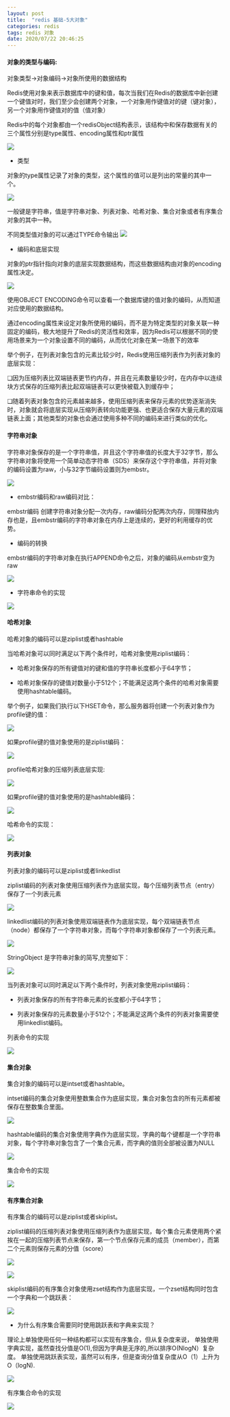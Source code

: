 ```yaml
---
layout: post
title:  "redis 基础-5大对象"
categories: redis
tags: redis 对象
date: 2020/07/22 20:46:25
---
```




#### 对象的类型与编码:

对象类型->对象编码->对象所使用的数据结构

Redis使用对象来表示数据库中的键和值，每次当我们在Redis的数据库中新创建一个键值对时，我们至少会创建两个对象，一个对象用作键值对的键（键对象），另一个对象用作键值对的值（值对象）

Redis中的每个对象都由一个redisObject结构表示，该结构中和保存数据有关的三个属性分别是type属性、encoding属性和ptr属性

<!--more-->
![](https://tva1.sinaimg.cn/large/007S8ZIlgy1gh1aokij6gj31860eumz2.jpg)

* 类型

对象的type属性记录了对象的类型，这个属性的值可以是列出的常量的其中一个。

![](https://tva1.sinaimg.cn/large/007S8ZIlgy1gh1aqpij1xj30r20h6tdu.jpg)

一般键是字符串，值是字符串对象、列表对象、哈希对象、集合对象或者有序集合对象的其中一种。

不同类型值对象的可以通过TYPE命令输出
![](https://tva1.sinaimg.cn/large/007S8ZIlgy1gh1avi4btfj30s20c8q7c.jpg)

* 编码和底层实现

对象的ptr指针指向对象的底层实现数据结构，而这些数据结构由对象的encoding属性决定。

![](https://tva1.sinaimg.cn/large/007S8ZIlgy1gh1ay5hjl8j30sq0aatbf.jpg)

使用OBJECT ENCODING命令可以查看一个数据库键的值对象的编码，从而知道对应使用的数据结构。

通过encoding属性来设定对象所使用的编码，而不是为特定类型的对象关联一种固定的编码，极大地提升了Redis的灵活性和效率，因为Redis可以根据不同的使用场景来为一个对象设置不同的编码，从而优化对象在某一场景下的效率

举个例子，在列表对象包含的元素比较少时，Redis使用压缩列表作为列表对象的底层实现：

❑因为压缩列表比双端链表更节约内存，并且在元素数量较少时，在内存中以连续块方式保存的压缩列表比起双端链表可以更快被载入到缓存中；

❑随着列表对象包含的元素越来越多，使用压缩列表来保存元素的优势逐渐消失时，对象就会将底层实现从压缩列表转向功能更强、也更适合保存大量元素的双端链表上面；其他类型的对象也会通过使用多种不同的编码来进行类似的优化。


#### 字符串对象

字符串对象保存的是一个字符串值，并且这个字符串值的长度大于32字节，那么字符串对象将使用一个简单动态字符串（SDS）来保存这个字符串值，并将对象的编码设置为raw，小与32字节编码设置则为embstr。

![](https://tva1.sinaimg.cn/large/007S8ZIlgy1gh1be9pfucj31640b240y.jpg)

* embstr编码和raw编码对比：

embstr编码 创建字符串对象分配一次内存，raw编码分配两次内存，同理释放内存也是，且embstr编码的字符串对象在内存上是连续的，更好的利用缓存的优势。


* 编码的转换

embstr编码的字符串对象在执行APPEND命令之后，对象的编码从embstr变为raw

![](https://tva1.sinaimg.cn/large/007S8ZIlgy1gh1btzg9ssj31fa0ewdi5.jpg)

* 字符串命令的实现

![](https://tva1.sinaimg.cn/large/007S8ZIlgy1gh1bv1g61vj30wr0u0wzq.jpg)


#### 哈希对象

哈希对象的编码可以是ziplist或者hashtable

当哈希对象可以同时满足以下两个条件时，哈希对象使用ziplist编码：

* 哈希对象保存的所有键值对的键和值的字符串长度都小于64字节；

* 哈希对象保存的键值对数量小于512个；不能满足这两个条件的哈希对象需要使用hashtable编码。


举个例子，如果我们执行以下HSET命令，那么服务器将创建一个列表对象作为profile键的值：

![](https://tva1.sinaimg.cn/large/007S8ZIlgy1gh1ceyr7ezj31fa0c040f.jpg)

如果profile键的值对象使用的是ziplist编码：

![](https://tva1.sinaimg.cn/large/007S8ZIlgy1gh1cgljoefj31200jmn16.jpg)

profile哈希对象的压缩列表底层实现:

![](https://tva1.sinaimg.cn/large/007S8ZIlgy1gh1chfkv5oj315w06eq4z.jpg)

如果profile键的值对象使用的是hashtable编码：

![](https://tva1.sinaimg.cn/large/007S8ZIlgy1gh1cjz4sd9j310y0k8af6.jpg)

哈希命令的实现：

![](https://tva1.sinaimg.cn/large/007S8ZIlgy1gh1cm3idw4j30zo0nggxk.jpg)

#### 列表对象

列表对象的编码可以是ziplist或者linkedlist

ziplist编码的列表对象使用压缩列表作为底层实现，每个压缩列表节点（entry）保存了一个列表元素

![](https://tva1.sinaimg.cn/large/007S8ZIlgy1gh6tcs5jd3j30z20863zu.jpg)

linkedlist编码的列表对象使用双端链表作为底层实现，每个双端链表节点（node）都保存了一个字符串对象，而每个字符串对象都保存了一个列表元素。

![](https://tva1.sinaimg.cn/large/007S8ZIlgy1gh6tdx6bicj313w086wgn.jpg)

StringObject 是字符串对象的简写,完整如下：

![](https://tva1.sinaimg.cn/large/007S8ZIlgy1gh6tei8lzsj30u404kdgu.jpg)

当列表对象可以同时满足以下两个条件时，列表对象使用ziplist编码：

* 列表对象保存的所有字符串元素的长度都小于64字节；

* 列表对象保存的元素数量小于512个；不能满足这两个条件的列表对象需要使用linkedlist编码。

列表命令的实现

![](https://tva1.sinaimg.cn/large/007S8ZIlgy1gh6tfra0mkj30sa0o2h1l.jpg)


#### 集合对象

集合对象的编码可以是intset或者hashtable。

intset编码的集合对象使用整数集合作为底层实现，集合对象包含的所有元素都被保存在整数集合里面。

![](https://tva1.sinaimg.cn/large/007S8ZIlgy1gh6tretdeqj30yg08y0uw.jpg)

hashtable编码的集合对象使用字典作为底层实现，字典的每个键都是一个字符串对象，每个字符串对象包含了一个集合元素，而字典的值则全部被设置为NULL

![](https://tva1.sinaimg.cn/large/007S8ZIlgy1gh6trr0e0cj30we0ckaeb.jpg)

集合命令的实现

![](https://tva1.sinaimg.cn/large/007S8ZIlgy1gh6tu7cmc0j30vw0is7h2.jpg)

#### 有序集合对象

有序集合的编码可以是ziplist或者skiplist。

ziplist编码的压缩列表对象使用压缩列表作为底层实现，每个集合元素使用两个紧挨在一起的压缩列表节点来保存，第一个节点保存元素的成员（member），而第二个元素则保存元素的分值（score）

![](https://tva1.sinaimg.cn/large/007S8ZIlgy1gh6twum182j310q0eo77q.jpg)

![](https://tva1.sinaimg.cn/large/007S8ZIlgy1gh6tx9fbsyj30x204g75r.jpg)

skiplist编码的有序集合对象使用zset结构作为底层实现，一个zset结构同时包含一个字典和一个跳跃表：

![](https://tva1.sinaimg.cn/large/007S8ZIlgy1gh6ty5nhk6j318c074wf2.jpg)

* 为什么有序集合需要同时使用跳跃表和字典来实现？

理论上单独使用任何一种结构都可以实现有序集合，但从复杂度来说，
单独使用字典实现，虽然查找分值是O(1),但因为字典是无序的,所以排序O(NlogN）复杂度。
单独使用跳跃表实现，虽然可以有序，但是查询分值复杂度从O（1）上升为O（logN).

![](https://tva1.sinaimg.cn/large/007S8ZIlgy1gh6uc2evb0j30xk0gkgqe.jpg)

有序集合命令的实现

![](https://tva1.sinaimg.cn/large/007S8ZIlgy1gh6udkfts7j30xk0pe7jc.jpg)

